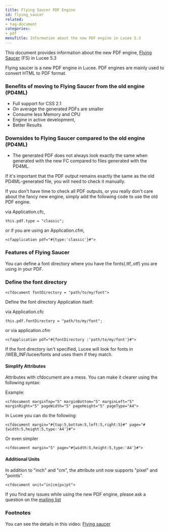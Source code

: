 ```yaml
---
title: Flying Saucer PDF Engine
id: flying_saucer
related:
- tag-document
categories:
- pdf
menuTitle: Information about the new PDF engine in Lucee 5.3
---
```


This document provides information about the new PDF engine, [Flying Saucer](https://github.com/flyingsaucerproject/flyingsaucer) (FS) in Lucee 5.3


Flying saucer is a new PDF engine in Lucee. PDF engines are mainly used to convert HTML to PDF format.


### Benefits of moving to Flying Saucer from the old engine (PD4ML) ###

* Full support for CSS 2.1
* On average the generated PDFs are smaller
* Consume less Memory and CPU
* Engine in active development,
* Better Results

### Downsides to Flying Saucer compared to the old engine (PD4ML) ###

* The generated PDF does not always look exactly the same when generated with the new FC compared to files generated with the PD4ML.

If it's important that the PDF output remains exactly the same as the old PD4ML-generated file, you will need to check it manually.

If you don't have time to check all PDF outputs, or you really don't care about the fancy new engine, simply add the following code to use the old PDF engine.

via Application.cfc,

```luceescript
this.pdf.type = "classic";
```

or if you are using an Application.cfm, 

```lucee
<cfapplication pdf="#{type:'classic'}#">
```


### Features of Flying Saucer ###

You can define a font directory where you have the fonts(.ttf,.otf) you are using in your PDF.

### Define the font directory ####

```lucee
<cfdocument fontDirectory = "path/to/my/font">
```

Define the font directory Application itself:

via  Application.cfc

```luceescript 
this.pdf.fontDirectory = "path/to/my/font";
``` 

or via application.cfm
```lucee
<cfapplication pdf="#{fontDirectory	:'path/to/my/font'}#">
``` 

If the font directory isn't specified, Lucee will look for fonts in /WEB_INF/lucee/fonts and uses them if they match.


#### Simplify Attributes ####

Attributes with cfdocument are a mess. You can make it clearer using the following syntax:

Example:
```lucee
<cfdocument marginTop="5" marginBottom="5" marginLeft="5" marginRight="5" pageWidth="5" pageHeight="5" pageType="A4">
```

In Lucee you can do the following:

```lucee
<cfdocument margin="#{top:5,bottom:5,left:5,right:5}#" page="#{width:5,height:5,type:'A4'}#">
```

Or even simpler

```lucee
<cfdocument margin="5" page="#{width:5,height:5,type:'A4'}#">
```


#### Additional Units ####

In addition to "inch" and "cm", the attribute unit now supports "pixel" and "points".
```lucee
<cfdocument unit="in|cm|px|pt">
```

If you find any issues while using the new PDF engine, please ask a question on the [mailing list](https://dev.lucee.org/) 

### Footnotes ###

You can see the details in this video:
[Flying saucer](https://www.youtube.com/watch?v=B3Yfa8SUKKg)
